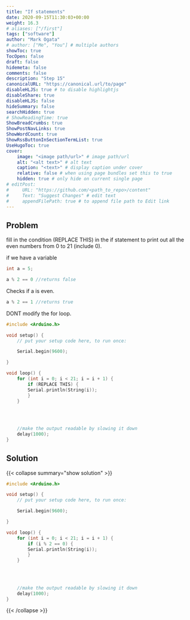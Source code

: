 ```yaml
---
title: "If statements"
date: 2020-09-15T11:30:03+00:00
weight: 16.3
# aliases: ["/first"]
tags: ["software"]
author: "Mark Ogata"
# author: ["Me", "You"] # multiple authors
showToc: true
TocOpen: false
draft: false
hidemeta: false
comments: false
description: "Step 15"
canonicalURL: "https://canonical.url/to/page"
disableHLJS: true # to disable highlightjs
disableShare: true
disableHLJS: false
hideSummary: false
searchHidden: true
# ShowReadingTime: true
ShowBreadCrumbs: true
ShowPostNavLinks: true
ShowWordCount: true
ShowRssButtonInSectionTermList: true
UseHugoToc: true
cover:
    image: "<image path/url>" # image path/url
    alt: "<alt text>" # alt text
    caption: "<text>" # display caption under cover
    relative: false # when using page bundles set this to true
    hidden: true # only hide on current single page
# editPost:
#     URL: "https://github.com/<path_to_repo>/content"
#     Text: "Suggest Changes" # edit text
#     appendFilePath: true # to append file path to Edit link
---
```




## Problem

fill in the condition (REPLACE THIS) in the if statement to print out all the even numbers from 0 to 21 (include 0).

if we have a variable
```C++
int a = 5;
```

```C++
a % 2 == 0 //returns false
```
Checks if a is even.

```C++
a % 2 == 1 //returns true
```


DONT modify the for loop.


```C++
#include <Arduino.h>

void setup() {
    // put your setup code here, to run once:

    Serial.begin(9600);

}   

void loop() {
    for (int i = 0; i < 21; i = i + 1) {
        if (REPLACE THIS) {
        Serial.println(String(i));
        } 
    }
    
    
    

    //make the output readable by slowing it down
    delay(1000);
}

```


## Solution

{{< collapse summary="show solution" >}}

```C++
#include <Arduino.h>

void setup() {
    // put your setup code here, to run once:

    Serial.begin(9600);

}   

void loop() {
    for (int i = 0; i < 21; i = i + 1) {
        if (i % 2 == 0) {
        Serial.println(String(i));
        } 
    }
    
    
    

    //make the output readable by slowing it down
    delay(1000);
}

```


{{< /collapse >}}

